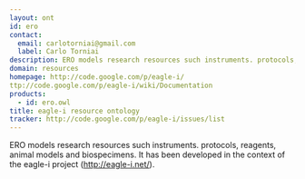 ```yaml
---
layout: ont
id: ero
contact: 
  email: carlotorniai@gmail.com
  label: Carlo Torniai
description: ERO models research resources such instruments. protocols, reagents, animal models and biospecimens. It has been developed in the context of the eagle-i project  (http://eagle-i.net/).
domain: resources
homepage: http://code.google.com/p/eagle-i/
ttp://code.google.com/p/eagle-i/wiki/Documentation
products: 
  - id: ero.owl
title: eagle-i resource ontology
tracker: http://code.google.com/p/eagle-i/issues/list
---
```


ERO models research resources such instruments. protocols, reagents, animal models and biospecimens. It has been developed in the context of the eagle-i project  (http://eagle-i.net/).